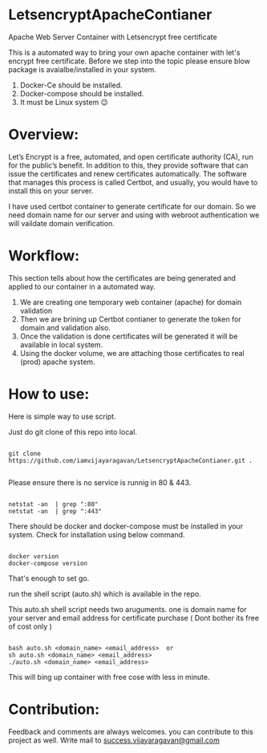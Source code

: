 # LetsencryptApacheContianer
Apache Web Server Container with Letsencrypt free certificate

This is a automated way to bring your own apache container with let's encrypt free certificate. Before we step into the topic please ensure blow package is avaialbe/installed in your system. 

  1. Docker-Ce should be installed. 
  2. Docker-compose should be installed.
  3. It must be Linux system :wink:

# Overview:

Let’s Encrypt is a free, automated, and open certificate authority (CA), run for the public’s benefit. In addition to this, they provide software that can issue the certificates and renew certificates automatically. The software that manages this process is called Certbot, and usually, you would have to install this on your server.

I have used certbot container to generate certificate for our domain. So we need domain name for our server and using with webroot authentication we will vaildate domain verification. 

# Workflow:

This section tells about how the certificates are being generated and applied to our container in a automated way. 

  1. We are creating one temporary web container (apache) for domain validation 
  2. Then we are brining up Certbot contianer to generate the token for domain and validation also.
  3. Once the validation is done certificates will be generated it will be available in local system.
  4. Using the docker volume, we are attaching those certificates to real (prod) apache system.
 
# How to use:

Here is simple way to use script. 

Just do git clone of this repo into local. 

```

git clone https://github.com/iamvijayaragavan/LetsencryptApacheContianer.git .


```

Please ensure there is no service is runnig in 80 & 443.

```

netstat -an  | grep ":80"
netstat -an  | grep ":443"

```

There should be docker and docker-compose must be installed in your system. Check for installation using below command.

```

docker version
docker-compose version

```

That's enough to set go. 

run the shell script (auto.sh) which is available in the repo. 

This auto.sh shell script needs two aruguments. one is domain name for your server and email address for certificate purchase ( Dont bother its free of cost only )

```

bash auto.sh <domain_name> <email_address>  or
sh auto.sh <domain_name> <email_address>
./auto.sh <domain_name> <email_address>

```

This will bing up container with free cose with less in minute.

# Contribution:

Feedback and comments are always welcomes. you can contribute to this project as well. Write mail to success.vijayaragavan@gmail.com
